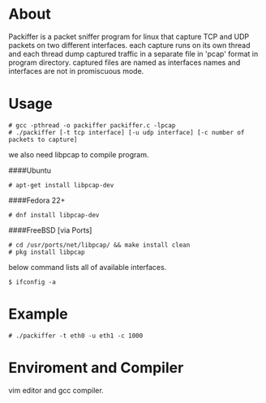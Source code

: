 # About
Packiffer is a packet sniffer program for linux that capture TCP and UDP packets on two different interfaces. each capture runs on its own thread and each thread dump captured traffic in a separate file in 'pcap' format in program directory. captured files are named as interfaces names and interfaces are not in promiscuous mode.

# Usage
```
# gcc -pthread -o packiffer packiffer.c -lpcap
# ./packiffer [-t tcp interface] [-u udp interface] [-c number of packets to capture]
```

we also need libpcap to compile program.

####Ubuntu

```# apt-get install libpcap-dev```

####Fedora 22+

```# dnf install libpcap-dev```

####FreeBSD [via Ports]

```
# cd /usr/ports/net/libpcap/ && make install clean
# pkg install libpcap
```

below command lists all of available interfaces.

```$ ifconfig -a```

# Example
```# ./packiffer -t eth0 -u eth1 -c 1000```

# Enviroment and Compiler
vim editor and gcc compiler.
